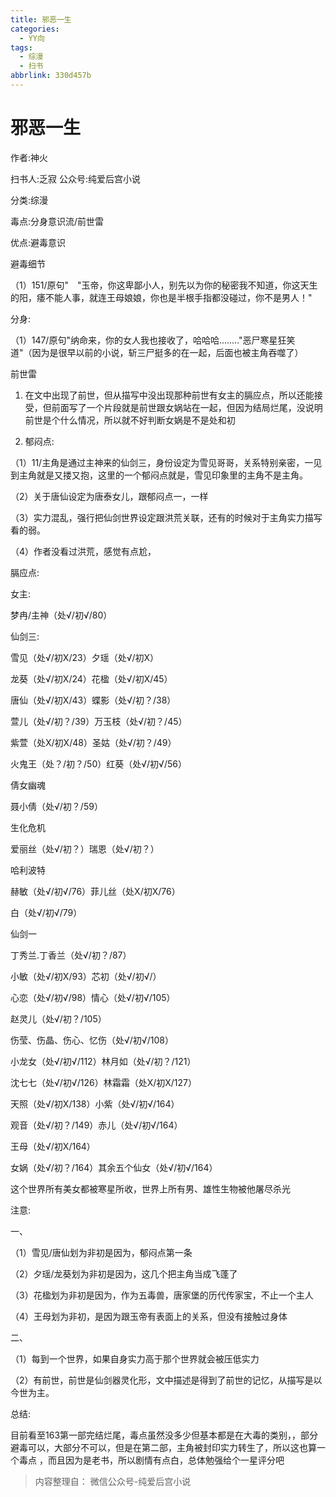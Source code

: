 ```yaml
---
title: 邪恶一生
categories:
  - YY向
tags:
  - 综漫
  - 扫书
abbrlink: 330d457b
---
```

# 邪恶一生
作者:神火

扫书人:乏寂 公众号:纯爱后宫小说

分类:综漫

毒点:分身意识流/前世雷

优点:避毒意识

避毒细节

（1）151/原句"　"玉帝，你这卑鄙小人，别先以为你的秘密我不知道，你这天生的阳，痿不能人事，就连王母娘娘，你也是半根手指都没碰过，你不是男人！"

分身:

（1）147/原句"纳命来，你的女人我也接收了，哈哈哈........"恶尸寒星狂笑道"（因为是很早以前的小说，斩三尸挺多的在一起，后面也被主角吞噬了）

前世雷

1.  在文中出现了前世，但从描写中没出现那种前世有女主的膈应点，所以还能接受，但前面写了一个片段就是前世跟女娲站在一起，但因为结局烂尾，没说明前世是个什么情况，所以就不好判断女娲是不是处和初

2.  郁闷点:

（1）11/主角是通过主神来的仙剑三，身份设定为雪见哥哥，关系特别亲密，一见到主角就是又搂又抱，这里的一个郁闷点就是，雪见印象里的主角不是主角。

（2）关于唐仙设定为唐泰女儿，跟郁闷点一，一样

（3）实力混乱，强行把仙剑世界设定跟洪荒关联，还有的时候对于主角实力描写看的弱。

（4）作者没看过洪荒，感觉有点尬，

膈应点:

女主:

梦冉/主神（处√/初√/80）

仙剑三:

雪见（处√/初X/23）夕瑶（处√/初Ⅹ）

龙葵（处√/初X/24）花楹（处√/初X/45）

唐仙（处√/初X/43）蝶影（处√/初？/38）

萱儿（处√/初？/39）万玉枝（处√/初？/45）

紫萱（处X/初X/48）圣姑（处√/初？/49）

火鬼王（处？/初？/50）红葵（处√/初√/56）

倩女幽魂

聂小倩（处√/初？/59）

生化危机

爱丽丝（处√/初？）瑞恩（处√/初？）

哈利波特

赫敏（处√/初√/76）菲儿丝（处X/初X/76）

白（处√/初√/79）

仙剑一

丁秀兰.丁香兰（处√/初？/87）

小敏（处√/初X/93）芯初（处√/初√/）

心恋（处√/初√/98）情心（处√/初√/105）

赵灵儿（处√/初？/105）

伤莹、伤晶、伤心、忆伤（处√/初√/108）

小龙女（处√/初√/112）林月如（处√/初？/121）

沈七七（处√/初√/126）林霜霜（处X/初X/127）

天照（处√/初X/138）小紫（处√/初√/164）

观音（处√/初？/149）赤儿（处√/初√/164）

王母（处√/初X/164）

女娲（处√/初？/164）其余五个仙女（处√/初√/164）

这个世界所有美女都被寒星所收，世界上所有男、雄性生物被他屠尽杀光

注意:

一、

（1）雪见/唐仙划为非初是因为，郁闷点第一条

（2）夕瑶/龙葵划为非初是因为，这几个把主角当成飞蓬了

（3）花楹划为非初是因为，作为五毒兽，唐家堡的历代传家宝，不止一个主人

（4）王母划为非初，是因为跟玉帝有表面上的关系，但没有接触过身体

二、

（1）每到一个世界，如果自身实力高于那个世界就会被压低实力

（2）有前世，前世是仙剑器灵化形，文中描述是得到了前世的记忆，从描写是以今世为主。

总结:

目前看至163第一部完结烂尾，毒点虽然没多少但基本都是在大毒的类别，，部分避毒可以，大部分不可以，但是在第二部，主角被封印实力转生了，所以这也算一个毒点
，而且因为是老书，所以剧情有点白，总体勉强给个一星评分吧


> 内容整理自： 微信公众号-纯爱后宫小说